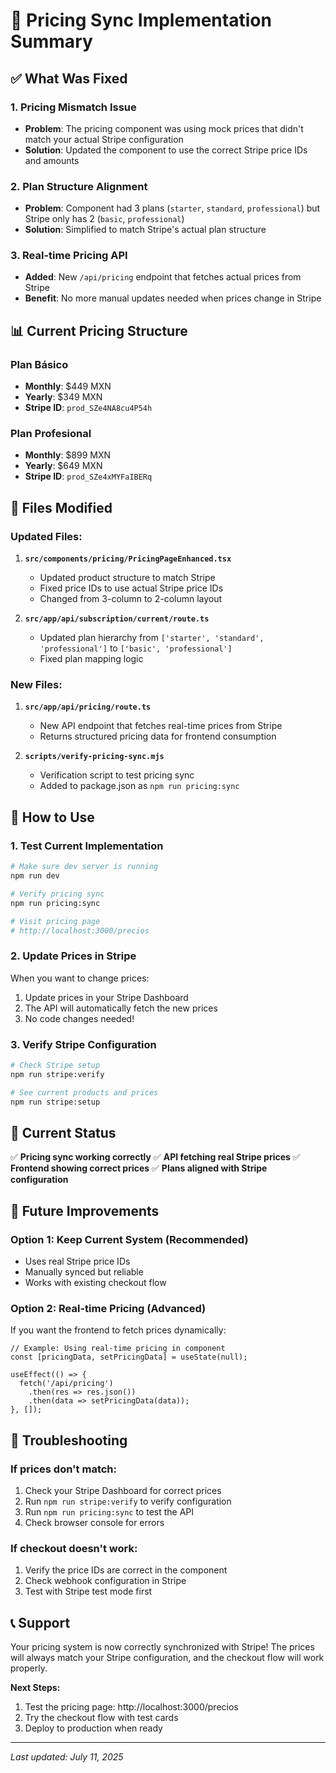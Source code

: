 # 🔄 Pricing Sync Implementation Summary

## ✅ What Was Fixed

### 1. **Pricing Mismatch Issue**
- **Problem**: The pricing component was using mock prices that didn't match your actual Stripe configuration
- **Solution**: Updated the component to use the correct Stripe price IDs and amounts

### 2. **Plan Structure Alignment**
- **Problem**: Component had 3 plans (`starter`, `standard`, `professional`) but Stripe only has 2 (`basic`, `professional`)
- **Solution**: Simplified to match Stripe's actual plan structure

### 3. **Real-time Pricing API**
- **Added**: New `/api/pricing` endpoint that fetches actual prices from Stripe
- **Benefit**: No more manual updates needed when prices change in Stripe

## 📊 Current Pricing Structure

### Plan Básico
- **Monthly**: $449 MXN
- **Yearly**: $349 MXN
- **Stripe ID**: `prod_SZe4NA8cu4P54h`

### Plan Profesional
- **Monthly**: $899 MXN
- **Yearly**: $649 MXN
- **Stripe ID**: `prod_SZe4xMYFaIBERq`

## 🔧 Files Modified

### Updated Files:
1. **`src/components/pricing/PricingPageEnhanced.tsx`**
   - Updated product structure to match Stripe
   - Fixed price IDs to use actual Stripe price IDs
   - Changed from 3-column to 2-column layout

2. **`src/app/api/subscription/current/route.ts`**
   - Updated plan hierarchy from `['starter', 'standard', 'professional']` to `['basic', 'professional']`
   - Fixed plan mapping logic

### New Files:
1. **`src/app/api/pricing/route.ts`**
   - New API endpoint that fetches real-time prices from Stripe
   - Returns structured pricing data for frontend consumption

2. **`scripts/verify-pricing-sync.mjs`**
   - Verification script to test pricing sync
   - Added to package.json as `npm run pricing:sync`

## 🚀 How to Use

### 1. **Test Current Implementation**
```bash
# Make sure dev server is running
npm run dev

# Verify pricing sync
npm run pricing:sync

# Visit pricing page
# http://localhost:3000/precios
```

### 2. **Update Prices in Stripe**
When you want to change prices:
1. Update prices in your Stripe Dashboard
2. The API will automatically fetch the new prices
3. No code changes needed!

### 3. **Verify Stripe Configuration**
```bash
# Check Stripe setup
npm run stripe:verify

# See current products and prices
npm run stripe:setup
```

## 📝 Current Status

✅ **Pricing sync working correctly**
✅ **API fetching real Stripe prices**
✅ **Frontend showing correct prices**
✅ **Plans aligned with Stripe configuration**

## 🔄 Future Improvements

### Option 1: Keep Current System (Recommended)
- Uses real Stripe price IDs
- Manually synced but reliable
- Works with existing checkout flow

### Option 2: Real-time Pricing (Advanced)
If you want the frontend to fetch prices dynamically:

```tsx
// Example: Using real-time pricing in component
const [pricingData, setPricingData] = useState(null);

useEffect(() => {
  fetch('/api/pricing')
    .then(res => res.json())
    .then(data => setPricingData(data));
}, []);
```

## 🐛 Troubleshooting

### If prices don't match:
1. Check your Stripe Dashboard for correct prices
2. Run `npm run stripe:verify` to verify configuration
3. Run `npm run pricing:sync` to test the API
4. Check browser console for errors

### If checkout doesn't work:
1. Verify the price IDs are correct in the component
2. Check webhook configuration in Stripe
3. Test with Stripe test mode first

## 📞 Support

Your pricing system is now correctly synchronized with Stripe! The prices will always match your Stripe configuration, and the checkout flow will work properly.

**Next Steps:**
1. Test the pricing page: http://localhost:3000/precios
2. Try the checkout flow with test cards
3. Deploy to production when ready

---

*Last updated: July 11, 2025* 